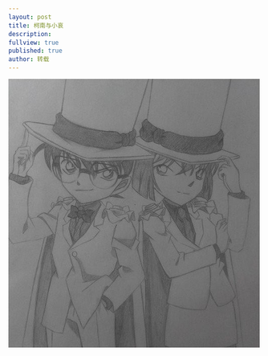 ```yaml
---
layout: post
title: 柯南与小哀
description:
fullview: true
published: true
author: 转载
---
```



![柯南与小哀](/images/sketches/others/2014/0.jpg)
